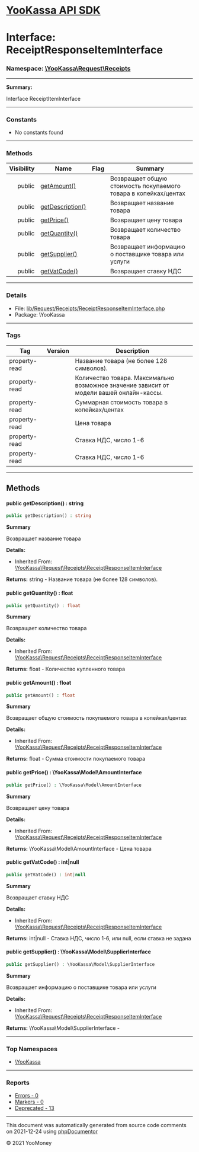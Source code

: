 # [YooKassa API SDK](../home.md)

# Interface: ReceiptResponseItemInterface
### Namespace: [\YooKassa\Request\Receipts](../namespaces/yookassa-request-receipts.md)
---
**Summary:**

Interface ReceiptItemInterface

---
### Constants
* No constants found

---
### Methods
| Visibility | Name | Flag | Summary |
| ----------:| ---- | ---- | ------- |
| public | [getAmount()](../classes/YooKassa-Request-Receipts-ReceiptResponseItemInterface.md#method_getAmount) |  | Возвращает общую стоимость покупаемого товара в копейках/центах |
| public | [getDescription()](../classes/YooKassa-Request-Receipts-ReceiptResponseItemInterface.md#method_getDescription) |  | Возвращает название товара |
| public | [getPrice()](../classes/YooKassa-Request-Receipts-ReceiptResponseItemInterface.md#method_getPrice) |  | Возвращает цену товара |
| public | [getQuantity()](../classes/YooKassa-Request-Receipts-ReceiptResponseItemInterface.md#method_getQuantity) |  | Возвращает количество товара |
| public | [getSupplier()](../classes/YooKassa-Request-Receipts-ReceiptResponseItemInterface.md#method_getSupplier) |  | Возвращает информацию о поставщике товара или услуги |
| public | [getVatCode()](../classes/YooKassa-Request-Receipts-ReceiptResponseItemInterface.md#method_getVatCode) |  | Возвращает ставку НДС |

---
### Details
* File: [lib/Request/Receipts/ReceiptResponseItemInterface.php](../../lib/Request/Receipts/ReceiptResponseItemInterface.php)
* Package: \YooKassa

---
### Tags
| Tag | Version | Description |
| --- | ------- | ----------- |
| property-read |  | Название товара (не более 128 символов). |
| property-read |  | Количество товара. Максимально возможное значение зависит от модели вашей онлайн-кассы. |
| property-read |  | Суммарная стоимость товара в копейках/центах |
| property-read |  | Цена товара |
| property-read |  | Ставка НДС, число 1-6 |
| property-read |  | Ставка НДС, число 1-6 |

---
## Methods
<a name="method_getDescription" class="anchor"></a>
#### public getDescription() : string

```php
public getDescription() : string
```

**Summary**

Возвращает название товара

**Details:**
* Inherited From: [\YooKassa\Request\Receipts\ReceiptResponseItemInterface](../classes/YooKassa-Request-Receipts-ReceiptResponseItemInterface.md)

**Returns:** string - Название товара (не более 128 символов).


<a name="method_getQuantity" class="anchor"></a>
#### public getQuantity() : float

```php
public getQuantity() : float
```

**Summary**

Возвращает количество товара

**Details:**
* Inherited From: [\YooKassa\Request\Receipts\ReceiptResponseItemInterface](../classes/YooKassa-Request-Receipts-ReceiptResponseItemInterface.md)

**Returns:** float - Количество купленного товара


<a name="method_getAmount" class="anchor"></a>
#### public getAmount() : float

```php
public getAmount() : float
```

**Summary**

Возвращает общую стоимость покупаемого товара в копейках/центах

**Details:**
* Inherited From: [\YooKassa\Request\Receipts\ReceiptResponseItemInterface](../classes/YooKassa-Request-Receipts-ReceiptResponseItemInterface.md)

**Returns:** float - Сумма стоимости покупаемого товара


<a name="method_getPrice" class="anchor"></a>
#### public getPrice() : \YooKassa\Model\AmountInterface

```php
public getPrice() : \YooKassa\Model\AmountInterface
```

**Summary**

Возвращает цену товара

**Details:**
* Inherited From: [\YooKassa\Request\Receipts\ReceiptResponseItemInterface](../classes/YooKassa-Request-Receipts-ReceiptResponseItemInterface.md)

**Returns:** \YooKassa\Model\AmountInterface - Цена товара


<a name="method_getVatCode" class="anchor"></a>
#### public getVatCode() : int|null

```php
public getVatCode() : int|null
```

**Summary**

Возвращает ставку НДС

**Details:**
* Inherited From: [\YooKassa\Request\Receipts\ReceiptResponseItemInterface](../classes/YooKassa-Request-Receipts-ReceiptResponseItemInterface.md)

**Returns:** int|null - Ставка НДС, число 1-6, или null, если ставка не задана


<a name="method_getSupplier" class="anchor"></a>
#### public getSupplier() : \YooKassa\Model\SupplierInterface

```php
public getSupplier() : \YooKassa\Model\SupplierInterface
```

**Summary**

Возвращает информацию о поставщике товара или услуги

**Details:**
* Inherited From: [\YooKassa\Request\Receipts\ReceiptResponseItemInterface](../classes/YooKassa-Request-Receipts-ReceiptResponseItemInterface.md)

**Returns:** \YooKassa\Model\SupplierInterface - 




---

### Top Namespaces

* [\YooKassa](../namespaces/yookassa.md)

---

### Reports
* [Errors - 0](../reports/errors.md)
* [Markers - 0](../reports/markers.md)
* [Deprecated - 13](../reports/deprecated.md)

---

This document was automatically generated from source code comments on 2021-12-24 using [phpDocumentor](http://www.phpdoc.org/)

&copy; 2021 YooMoney